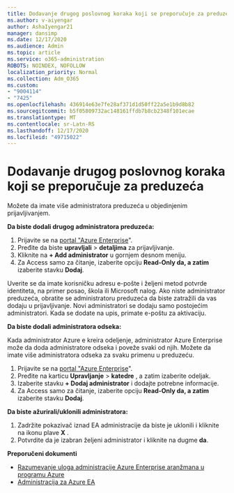 ```yaml
---
title: Dodavanje drugog poslovnog koraka koji se preporučuje za preduzeća
ms.author: v-aiyengar
author: AshaIyengar21
manager: dansimp
ms.date: 12/17/2020
ms.audience: Admin
ms.topic: article
ms.service: o365-administration
ROBOTS: NOINDEX, NOFOLLOW
localization_priority: Normal
ms.collection: Adm_O365
ms.custom:
- "9004114"
- "7425"
ms.openlocfilehash: 436914e63e7fe28af371d1d50ff22a5e1b9d8b82
ms.sourcegitcommit: b5f05809732ac148161ffdb7b8cb2348f101ecae
ms.translationtype: MT
ms.contentlocale: sr-Latn-RS
ms.lasthandoff: 12/17/2020
ms.locfileid: "49715022"
---
```

# <a name="add-another-enterprise-administrator---recommended-steps"></a>Dodavanje drugog poslovnog koraka koji se preporučuje za preduzeća

Možete da imate više administratora preduzeća u objedinjenim prijavljivanjem.

**Da biste dodali drugog administratora preduzeća:**

1. Prijavite se na [portal "Azure Enterprise](https://ea.azure.com/)".
1. Pređite da biste **upravljali**  >  **detaljima** za prijavljivanje.
1. Kliknite na **+ Add administrator** u gornjem desnom meniju.
1. Za Access samo za čitanje, izaberite opciju **Read-Only da, a zatim** izaberite stavku **Dodaj**.

Uverite se da imate korisničku adresu e-pošte i željeni metod potvrde identiteta, na primer posao, škola ili Microsoft nalog. Ako niste administrator preduzeća, obratite se administratoru preduzeća da biste zatražili da vas dodaju u prijavljivanje. Novi administratori se dodaju samo postojećim administratori. Kada se dodate na upis, primate e-poštu za aktivaciju.

**Da biste dodali administratora odseka:**

Kada administrator Azure e kreira odeljenje, administrator Azure Enterprise može da doda administratore odseka i poveže svaki od njih. Možete da imate više administratora odseka za svaku primenu u preduzeću.

1. Prijavite se na [portal "Azure Enterprise](https://ea.azure.com/)".
1. Pređite na karticu **Upravljanje**  >  **katedre** , a zatim izaberite odeljak.
1. Izaberite stavku **+ Dodaj administrator** i dodajte potrebne informacije.
1. Za Access samo za čitanje, izaberite opciju **Read-Only da, a zatim** izaberite stavku **Dodaj**.

**Da biste ažurirali/uklonili administratora:**

1. Zadržite pokazivač iznad EA administracije da biste je uklonili i kliknite na ikonu plave **X** .
1. Potvrdite da je izabran željeni administrator i kliknite na dugme **da**.

**Preporučeni dokumenti**

- [Razumevanje uloga administracije Azure Enterprise aranžmana u programu Azure](https://docs.microsoft.com/azure/billing/billing-understand-ea-roles)
- [Administracija za Azure EA](https://docs.microsoft.com/azure/billing/billing-ea-portal-administration)
